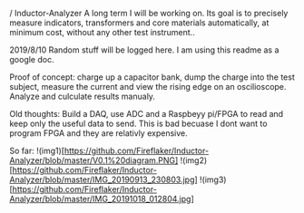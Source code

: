 / Inductor-Analyzer
A long term I will be working on. Its goal is to precisely measure indicators, transformers and core materials automatically, at minimum cost, without any other test instrument..


2019/8/10
Random stuff will be logged here. I am using this readme as a google doc.

Proof of concept: charge up a capacitor bank, dump the charge into the test subject, measure the current and view the rising edge on an oscilioscope. Analyze and culculate results manualy.

Old thoughts:
Build a DAQ, use ADC and a Raspbeyy pi/FPGA to read and keep only the useful data to send. This is bad becuase I dont want to program FPGA and they are relativly expensive.


So far:
!(img1)[https://github.com/Fireflaker/Inductor-Analyzer/blob/master/V0.1%20diagram.PNG]
!(img2)[https://github.com/Fireflaker/Inductor-Analyzer/blob/master/IMG_20190913_230803.jpg]
!(img3)[https://github.com/Fireflaker/Inductor-Analyzer/blob/master/IMG_20191018_012804.jpg]
